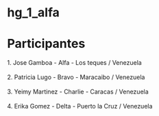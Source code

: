 # hg_1_alfa
<h1>Participantes</h1>
1. Jose Gamboa - Alfa - Los teques / Venezuela
<br><br>
2. Patricia Lugo - Bravo - Maracaibo / Venezuela
<br><br>
3. Yeimy Martinez - Charlie - Caracas / Venezuela
<br><br>
4. Erika Gomez - Delta - Puerto la Cruz / Venezuela
